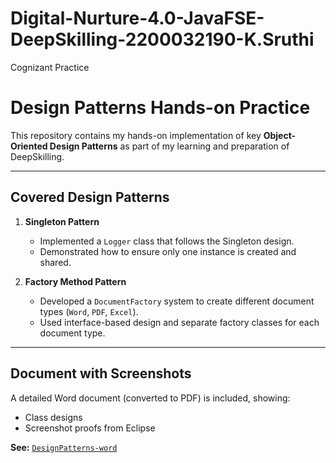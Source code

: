 # Digital-Nurture-4.0-JavaFSE-DeepSkilling-2200032190-K.Sruthi
Cognizant Practice 
#  Design Patterns Hands-on Practice

This repository contains my hands-on implementation of key **Object-Oriented Design Patterns** as part of my learning and preparation of DeepSkilling.

---

##  Covered Design Patterns

1. **Singleton Pattern**
   - Implemented a `Logger` class that follows the Singleton design.
   - Demonstrated how to ensure only one instance is created and shared.

2. **Factory Method Pattern**
   - Developed a `DocumentFactory` system to create different document types (`Word`, `PDF`, `Excel`).
   - Used interface-based design and separate factory classes for each document type.

---

##  Document with Screenshots

A detailed Word document (converted to PDF) is included, showing:

- Class designs
- Screenshot proofs from Eclipse

 **See:** [`DesignPatterns-word`](./DesignPatterns-Handson.pdf)


